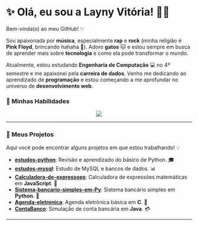 # ✨ Olá, eu sou a Layny Vitória! 👩‍💻

Bem-vinda(o) ao meu GitHub! ✨

Sou apaixonada por **música**, especialmente **rap** e **rock** (minha religião é **Pink Floyd**, brincando hahaha 🎸). Adoro **gatos** 🐱 e estou sempre em busca de aprender mais sobre **tecnologia** e como ela pode transformar o mundo.

Atualmente, estou estudando **Engenharia de Computação** 💻 no 4º semestre e me apaixonei pela **carreira de dados**. Venho me dedicando ao aprendizado de **programação** e estou começando a me aprofundar no universo de **desenvolvimento web**.

### 🌟 Minhas Habilidades
<p align="center">
  <a href="https://skillicons.dev">
    <img src="https://skillicons.dev/icons?i=c,html,css,java,js,py,git&theme=dark&perline=4" />
  </a>
</p>

---

### 🚀 Meus Projetos
Aqui você pode encontrar alguns projetos em que estou trabalhando! 💡

- **[estudos-python](https://github.com/laynyv/estudos-python)**: Revisão e aprendizado do básico de Python. 🎓
- **[estudos-mysql](https://github.com/laynyv/estudos-mysql)**: Estudo de MySQL e bancos de dados. 📊
- **[Calculadora-de-expressoes](https://github.com/laynyv/Calculadora-de-expressoes)**: Calculadora de expressões matemáticas em **JavaScript**. 🧮
- **[Sistema-bancario-simples-em-Py](https://github.com/laynyv/Sistema-bancario-simples-em-Py)**: Sistema bancário simples em **Python**. 💸
- **[Agenda-eletronica](https://github.com/laynyv/Agenda-eletronica)**: Agenda eletrônica básica em **C**. 📅
- **[ContaBanco](https://github.com/laynyv/ContaBanco)**: Simulação de conta bancária em **Java**. 💳

---
